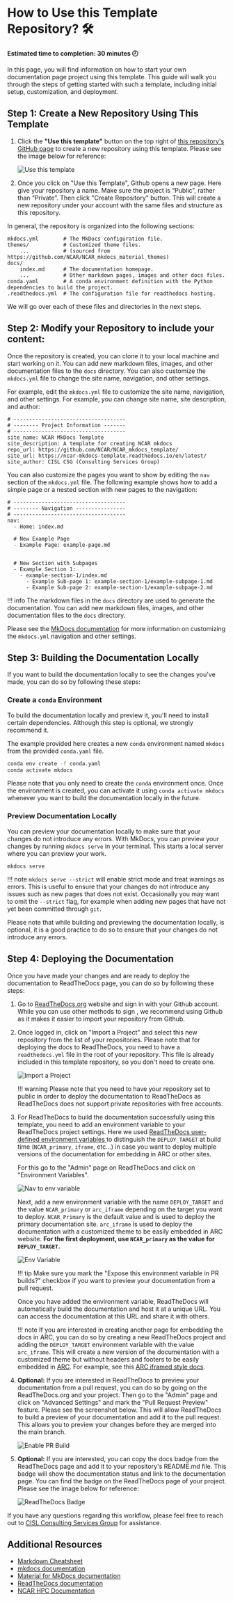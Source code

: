 # How to Use this Template Repository? 🛠️

**Estimated time to completion: 30 minutes 🕗**

In this page, you will find information on how to start your own documentation page project using this template. This guide will walk you through the steps of getting started with such a template, including initial setup, customization, and deployment.

## Step 1: Create a New Repository Using This Template

1. Click the **"Use this template"** button on the top right of [this repository's GitHub page](https://github.com/NCAR/NCAR_mkdocs_template) to create a new repository using this template. Please see the image below for reference:


	![Use this template](./assets/use-this-template.png)


2. Once you click on "Use this Template", Github opens a new page. Here give your repository a name. Make sure the project is “Public”, rather than “Private”. Then click "Create Repository" button. This will create a new repository under your account with the same files and structure as this repository.

In general, the repository is organized into the following sections:

```
mkdocs.yml        # The MkDocs configuration file.
themes/           # Customized theme files.
    ...           # (sourced from https://github.com/NCAR/NCAR_mkdocs_material_themes)
docs/
    index.md      # The documentation homepage.
    ...           # Other markdown pages, images and other docs files.
conda.yaml        # A conda environment definition with the Python dependencies to build the project.
.readthedocs.yml  # The configuration file for readthedocs hosting.
```

We will go over each of these files and directories in the next steps.

## Step 2: Modify your Repository to include your content:

Once the repository is created, you can clone it to your local machine and start working on it. You can add new markdown files, images, and other documentation files to the `docs` directory. You can also customize the `mkdocs.yml` file to change the site name, navigation, and other settings.

For example, edit the `mkdocs.yml` file to customize the site name, navigation, and other settings. For example, you can change site name, site description, and author:

```
# ------------------------------------
# -------- Project Information -------
# ------------------------------------
site_name: NCAR MkDocs Template
site_description: A template for creating NCAR mkdocs
repo_url: https://github.com/NCAR/NCAR_mkdocs_template/
site_url: https://ncar-mkdocs-template.readthedocs.io/en/latest/
site_author: CISL CSG (Consulting Services Group)
```

You can also customize the pages you want to show by editing the `nav` section of the `mkdocs.yml` file. The following example shows how to add a simple page or a nested section with new pages to the navigation:

```
# ------------------------------------
# -------- Navigation ----------------
# ------------------------------------
nav:
  - Home: index.md

  # New Example Page
  - Example Page: example-page.md


  # New Section with Subpages
  - Example Section 1:
    - example-section-1/index.md
	  - Example Sub-page 1: example-section-1/example-subpage-1.md
	  - Example Sub-page 2: example-section-1/example-subpage-2.md

```
!!! info
    The markdown files in the `docs` directory are used to generate the documentation. You can add new markdown files, images, and other documentation files to the `docs` directory.

Please see the [MkDocs documentation](https://www.mkdocs.org/user-guide/configuration/) for more information on customizing the `mkdocs.yml` navigation and other settings.

## Step 3: Building the Documentation Locally

If you want to build the documentation locally to see the changes you've made, you can do so by following these steps:

### Create a `conda` Environment
To build the documentation locally and preview it, you'll need to install certain dependencies. Although this step is optional, we strongly recommend it.

The example provided here creates a new  `conda` environment named `mkdocs` from the provided `conda.yaml` file.

  ```bash
  conda env create -f conda.yaml
  conda activate mkdocs
  ```

Please note that you only need to create the `conda` environment once. Once the environment is created, you can activate it using `conda activate mkdocs` whenever you want to build the documentation locally in the future.

### Preview Documentation Locally
You can preview your documentation locally to make sure that your changes do not introduce any errors. With MkDocs, you can preview your changes by running `mkdocs serve` in your terminal. This starts a local server where you can preview your work.

  ```
  mkdocs serve
  ```

!!! note
      `mkdocs serve --strict` will enable strict mode and treat warnings as errors. This is useful to ensure that your changes do not introduce any issues such as new pages that does not exist.  Occasionally you may want to omit the `--strict` flag, for example when adding new pages that have not yet been committed through `git`.


Please note that while building and previewing the documentation locally, is optional, it is a good practice to do so to ensure that your changes do not introduce any errors.

## Step 4: Deploying the Documentation

Once you have made your changes and are ready to deploy the documentation to ReadTheDocs page, you can do so by following these steps: 


1. Go to [ReadTheDocs.org](https://readthedocs.org/) website and sign in with your Github account. While you can use other methods to sign , we recommend using Github as it makes it easier to import your repository from Github.

2. Once logged in, click on "Import a Project" and select this new repository from the list of your repositories. Please note that for deploying the docs to ReadTheDocs, you need to have a `readthedocs.yml` file in the root of your repository. This file is already included in this template repository, so you don't need to create one.

    ![Import a Project](./assets/import_project.png)

    !!! warning
		  Please note that you need to have your repository set to public in order to deploy the documentation to ReadTheDocs as ReadTheDocs does not support private repositories with free accounts.

3. For ReadTheDocs to build the documentation successfully using this template, you need to add an environment variable to your ReadTheDocs project settings. Here we used [ReadTheDocs  user-defined environment variables ](https://docs.readthedocs.io/en/stable/environment-variables.html) to distinguish the `DEPLOY_TARGET` at build time (`NCAR_primary`, `iframe`, etc...) in case you want to deploy multiple versions of the documentation for embedding in ARC or other sites.

    For this go to the "Admin" page on ReadTheDocs and click on "Environment Variables".
    
    ![Nav to env variable](./assets/admin_page.png)

    
     Next, add a new environment variable with the name `DEPLOY_TARGET` and the value `NCAR_primary` or `arc_iframe` depending on the target you want to deploy. `NCAR_Primary` is the default value and is used to deploy the primary documentation site. `arc_iframe` is used to deploy the documentation with a customized theme to be easily embedded in ARC website. **For the first deployment, use `NCAR_primary` as the value for `DEPLOY_TARGET`.**


    ![Env Variable](./assets/en_var.png)

    !!! tip
        Make sure you mark the "Expose this environment variable in PR builds?" checkbox if you want to preview your documentation from a pull request. 
    

    Once you have added the environment variable, ReadTheDocs will automatically build the documentation and host it at a unique URL. You can access the documentation at this URL and share it with others.

    !!! note
	    If you are interested in creating another page for embedding the docs in ARC, you can do so by creating a new ReadTheDocs project and adding the `DEPLOY_TARGET` environment variable with the value `arc_iframe`. This will create a new version of the documentation with a customized theme but without headers and footers to be easily embedded in [ARC](https://arc.ucar.edu/). For example, see this [ARC iframed style docs](https://arc.ucar.edu/docs).

4. **Optional:** If you are interested in ReadTheDocs to preview your documentation from a pull request, you can do so by going on the ReadTheDocs.org and your project. Then go to the "Admin" page and click on "Advanced Settings" and mark the "Pull Request Preview" feature. Please see the screenshot below. This will allow ReadTheDocs to build a preview of your documentation and add it to the pull request. This allows you to preview your changes before they are merged into the main branch.

    ![Enable PR Build](./assets/enable_pr_build.png)


5. **Optional:** If you are interested, you can copy the docs badge from the ReadTheDocs page and add it to your repository's README.md file. This badge will show the documentation status and link to the documentation page. You can find the badge on the ReadTheDocs page of your project. Please see the image below for reference:

    ![ReadTheDocs Badge](./assets/badge.png)

If you have any questions regarding this workflow, please feel free to reach out to [CISL Consulting Services Group](mailto:csg@ucar.edu) for assistance.


## Additional Resources
* [Markdown Cheatsheet](https://www.markdownguide.org/cheat-sheet/)
* [mkdocs documentation](https://www.mkdocs.org/user-guide/configuration/)
* [Material for MkDocs documentation](https://squidfunk.github.io/mkdocs-material/)
* [ReadTheDocs documentation](https://docs.readthedocs.io/en/stable/)
* [NCAR HPC Documentation](https://ncar-hpc-docs.readthedocs.io/en/latest/)
